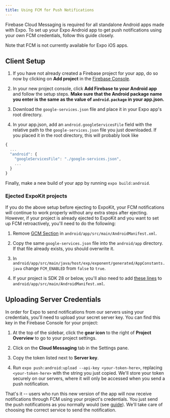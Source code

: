 ```yaml
---
title: Using FCM for Push Notifications
---
```


Firebase Cloud Messaging is required for all standalone Android apps made with Expo. To set up your Expo Android app to get push notifications using your own FCM credentials, follow this guide closely.

Note that FCM is not currently available for Expo iOS apps.

## Client Setup

1. If you have not already created a Firebase project for your app, do so now by clicking on **Add project** in the [Firebase Console](https://console.firebase.google.com/).

2. In your new project console, click **Add Firebase to your Android app** and follow the setup steps. **Make sure that the Android package name you enter is the same as the value of `android.package` in your app.json.**

3. Download the `google-services.json` file and place it in your Expo app's root directory.

4. In your app.json, add an `android.googleServicesFile` field with the relative path to the `google-services.json` file you just downloaded. If you placed it in the root directory, this will probably look like

```javascript
{
  ...
  "android": {
    "googleServicesFile": "./google-services.json",
    ...
  }
}
```

Finally, make a new build of your app by running `expo build:android`.

### Ejected ExpoKit projects

If you do the above setup before ejecting to ExpoKit, your FCM notifications will continue to work properly without any extra steps after ejecting. However, if your project is already ejected to ExpoKit and you want to set up FCM retroactively, you'll need to do the following:

1. Remove [GCM Section](https://github.com/expo/expo/blob/a44b8a65484d26a141550af59090c86432272ae5/template-files/android/AndroidManifest.xml#L238-L268) in `android/app/src/main/AndroidManifest.xml`.

2. Copy the same `google-services.json` file into the `android/app` directory. If that file already exists, you should overwrite it.

3. In `android/app/src/main/java/host/exp/exponent/generated/AppConstants.java` change `FCM_ENABLED` from `false` to `true`.

4. If your project is SDK 28 or below, you'll also need to add [these lines](https://github.com/expo/expo/blob/a44b8a65484d26a141550af59090c86432272ae5/template-files/android/AndroidManifest.xml#L270-L292) to `android/app/src/main/AndroidManifest.xml`.

## Uploading Server Credentials

In order for Expo to send notifications from our servers using your credentials, you'll need to upload your secret server key. You can find this key in the Firebase Console for your project:

1. At the top of the sidebar, click the **gear icon** to the right of **Project Overview** to go to your project settings.

2. Click on the **Cloud Messaging** tab in the Settings pane.

3. Copy the token listed next to **Server key**.

4. Run `expo push:android:upload --api-key <your-token-here>`, replacing `<your-token-here>` with the string you just copied. We'll store your token securely on our servers, where it will only be accessed when you send a push notification.

That's it -- users who run this new version of the app will now receive notifications through FCM using your project's credentials. You just send the push notifications as you normally would (see [guide](../../guides/push-notifications#2-call-expos-push-api-with-the)). We'll take care of choosing the correct service to send the notification.
